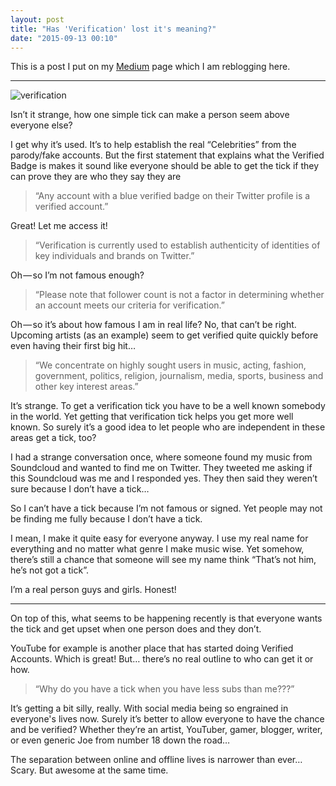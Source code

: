 ```yaml
---
layout: post
title: "Has 'Verification' lost it's meaning?"
date: "2015-09-13 00:10"
---
```


This is a post I put on my [Medium](https://medium.com/dan-bennett/has-verification-lost-it-s-meaning-43693f0bd9df) page which I am reblogging here.

---

![verification](https://cdn-images-2.medium.com/max/800/1*bH2kwle04letJEDVLDjtnA.png)


Isn’t it strange, how one simple tick can make a person seem above everyone else?

I get why it’s used. It’s to help establish the real “Celebrities” from the parody/fake accounts. But the first statement that explains what the Verified Badge is makes it sound like everyone should be able to get the tick if they can prove they are who they say they are

>“Any account with a blue verified badge on their Twitter profile is a verified account.”

Great! Let me access it!

>“Verification is currently used to establish authenticity of identities of key individuals and brands on Twitter.”

Oh — so I’m not famous enough?

>“Please note that follower count is not a factor in determining whether an account meets our criteria for verification.”

Oh — so it’s about how famous I am in real life? No, that can’t be right. Upcoming artists (as an example) seem to get verified quite quickly before even having their first big hit…

>“We concentrate on highly sought users in music, acting, fashion, government, politics, religion, journalism, media, sports, business and other key interest areas.”

It’s strange. To get a verification tick you have to be a well known somebody in the world. Yet getting that verification tick helps you get more well known. So surely it’s a good idea to let people who are independent in these areas get a tick, too?

I had a strange conversation once, where someone found my music from Soundcloud and wanted to find me on Twitter. They tweeted me asking if this Soundcloud was me and I responded yes. They then said they weren’t sure because I don’t have a tick…

So I can’t have a tick because I’m not famous or signed. Yet people may not be finding me fully because I don’t have a tick.

I mean, I make it quite easy for everyone anyway. I use my real name for everything and no matter what genre I make music wise. Yet somehow, there’s still a chance that someone will see my name think “That’s not him, he’s not got a tick”.

I’m a real person guys and girls. Honest!

---

On top of this, what seems to be happening recently is that everyone wants the tick and get upset when one person does and they don’t.

YouTube for example is another place that has started doing Verified Accounts. Which is great! But… there’s no real outline to who can get it or how.

>“Why do you have a tick when you have less subs than me???”

It’s getting a bit silly, really. With social media being so engrained in everyone's lives now. Surely it’s better to allow everyone to have the chance and be verified? Whether they’re an artist, YouTuber, gamer, blogger, writer, or even generic Joe from number 18 down the road…

The separation between online and offline lives is narrower than ever…Scary. But awesome at the same time.
